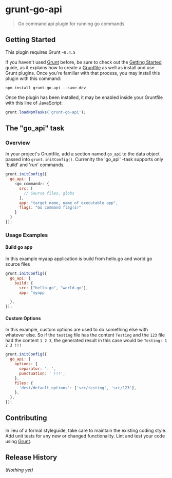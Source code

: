 # grunt-go-api

> Go command api plugin for running go commands

## Getting Started
This plugin requires Grunt `~0.4.5`

If you haven't used [Grunt](http://gruntjs.com/) before, be sure to check out the [Getting Started](http://gruntjs.com/getting-started) guide, as it explains how to create a [Gruntfile](http://gruntjs.com/sample-gruntfile) as well as install and use Grunt plugins. Once you're familiar with that process, you may install this plugin with this command:

```shell
npm install grunt-go-api --save-dev
```

Once the plugin has been installed, it may be enabled inside your Gruntfile with this line of JavaScript:

```js
grunt.loadNpmTasks('grunt-go-api');
```

## The "go_api" task

### Overview
In your project's Gruntfile, add a section named `go_api` to the data object passed into `grunt.initConfig()`.
Currenlty the 'go_api' -task supports only 'build' and 'run' commands.

```js
grunt.initConfig({
  go_api: {
    <go command>: {
      src: [
        // Source files, globs
      ],
      app: "target name, name of executable app",
      flags: "Go command flag(s)"
    }
  }
});
```


### Usage Examples

#### Build go app
In this example myapp application is build from hello.go and world.go source files

```js
grunt.initConfig({
  go_api: {
    build: {
      src: ["hello.go", "world.go"],
      app: "myapp

  },
});
```

#### Custom Options
In this example, custom options are used to do something else with whatever else. So if the `testing` file has the content `Testing` and the `123` file had the content `1 2 3`, the generated result in this case would be `Testing: 1 2 3 !!!`

```js
grunt.initConfig({
  go_api: {
    options: {
      separator: ': ',
      punctuation: ' !!!',
    },
    files: {
      'dest/default_options': ['src/testing', 'src/123'],
    },
  },
});
```

## Contributing
In lieu of a formal styleguide, take care to maintain the existing coding style. Add unit tests for any new or changed functionality. Lint and test your code using [Grunt](http://gruntjs.com/).

## Release History
_(Nothing yet)_
